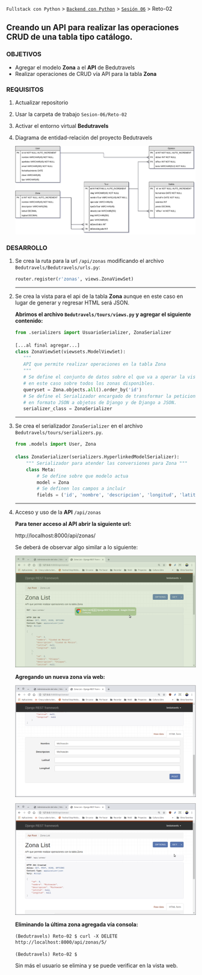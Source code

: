 `Fullstack con Python` > [`Backend con Python`](../../Readme.md) > [`Sesión 06`](../Readme.md) > Reto-02
## Creando un API para realizar las operaciones CRUD de una tabla tipo catálogo.

### OBJETIVOS
- Agregar el modelo __Zona__ a el __API__ de Bedutravels
- Realizar operaciones de CRUD vía API para la tabla __Zona__

### REQUISITOS
1. Actualizar repositorio
1. Usar la carpeta de trabajo `Sesion-06/Reto-02`
1. Activar el entorno virtual __Bedutravels__
1. Diagrama de entidad-relación del proyecto Bedutravels

   ![Diagrama entidad-relación](assets/bedutravels-modelo-er.png)

### DESARROLLO
1. Se crea la ruta para la url `/api/zonas` modificando el archivo `Bedutravels/Bedutravels/urls.py`:

   ```python
   router.register(r'zonas', views.ZonaViewSet)
   ```
   ***

1. Se crea la vista para el api de la tabla __Zona__ aunque en este caso en lugar de generar y regresar HTML será JSON.

   __Abrimos el archivo `Bedutravels/tours/views.py` y agregar el siguiente contenido:__

   ```python
   from .serializers import UsuarioSerializer, ZonaSerializer

   [...al final agregar...]
   class ZonaViewSet(viewsets.ModelViewSet):
      """
      API que permite realizar operaciones en la tabla Zona
      """
      # Se define el conjunto de datos sobre el que va a operar la vista,
      # en este caso sobre todos los zonas disponibles.
      queryset = Zona.objects.all().order_by('id')
      # Se define el Serializador encargado de transformar la peticiones
      # en formato JSON a objetos de Django y de Django a JSON.
      serializer_class = ZonaSerializer
   ```
   ***

1. Se crea el serializador `ZonaSerializer` en el archivo `Bedutravels/tours/serializers.py`.

   ```python
   from .models import User, Zona

   class ZonaSerializer(serializers.HyperlinkedModelSerializer):
       """ Serializador para atender las conversiones para Zona """
       class Meta:
           # Se define sobre que modelo actua
           model = Zona
           # Se definen los campos a incluir
           fields = ('id', 'nombre', 'descripcion', 'longitud', 'latitud')
   ```
   ***

1. Acceso y uso de la __API__ `/api/zonas`

   __Para tener acceso al API abrir la siguiente url:__

   http://localhost:8000/api/zonas/

   Se deberá de observar algo similar a lo siguiente:

   ![bedutravels API Zonas](assets/api-zonas-01.png)

   __Agregando un nueva zona vía web:__

   ![Agregando zona vía web](assets/api-zonas-02.png)

   ![Zona agregado](assets/api-zonas-03.png)

   __Eliminando la última zona agregada vía consola:__

   ```console
   (Bedutravels) Reto-02 $ curl -X DELETE http://localhost:8000/api/zonas/5/

   (Bedutravels) Reto-02 $
   ```
   Sin más el usuario se elimina y se puede verificar en la vista web.
